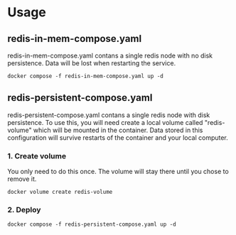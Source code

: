 # Usage
## redis-in-mem-compose.yaml
redis-in-mem-compose.yaml contans a single redis node with no disk persistence. Data will be lost when restarting the service.


```
docker compose -f redis-in-mem-compose.yaml up -d
```

## redis-persistent-compose.yaml
redis-persistent-compose.yaml contans a single redis node with disk persistence. To use this, you will need create a local volume called "redis-volume" which will be mounted in the container. Data stored in this configuration will survive restarts of the container and your local computer.

### 1. Create volume
You only need to do this once. The volume will stay there until you chose to remove it.
```
docker volume create redis-volume
```

### 2. Deploy
```
docker compose -f redis-persistent-compose.yaml up -d
```
